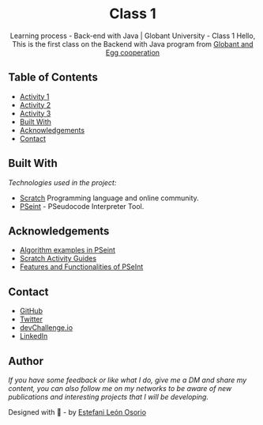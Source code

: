 <h1 align="center">Class 1</h1>

<div align="center">
Learning process - Back-end with Java | Globant University - Class 1
Hello, This is the first class on the Backend with Java program from <a href="https://globant.eggcooperation.com/" target="_blank">Globant and Egg cooperation</a>
</div>

<!-- TABLE OF CONTENTS -->

## Table of Contents

- <a href="https://github.com/EstefaniLeon/Back-end-with-Java-Globant-University/tree/main/Class%201/Activity%201" target="_blank">Activity 1</a>
- <a href="https://github.com/EstefaniLeon/Back-end-with-Java-Globant-University/tree/main/Class%201/Activity%202" target="_blank">Activity 2</a>
- <a href="https://github.com/EstefaniLeon/Back-end-with-Java-Globant-University/tree/main/Class%201/Activity%203" target="_blank">Activity 3</a>
- [Built With](#built-with)
- [Acknowledgements](#acknowledgements)
- [Contact](#contact)

<!-- BUILD WITH -->

## Built With

_Technologies used in the project:_

- [Scratch](https://scratch.mit.edu/) Programming language and online community.
- [PSeint](https://pseint.sourceforge.net/) - PSeudocode Interpreter Tool.

<!-- ACKNOWLEDGEMENTS -->

## Acknowledgements

- [Algorithm examples in PSeint](https://pseint.sourceforge.net/index.php?page=ejemplos.php)
- [Scratch Activity Guides](https://scratch.mit.edu/ideas)
- [Features and Functionalities of PSeInt](https://pseint.sourceforge.net/index.php?page=features.php)

<!-- CONTACT -->

## Contact

- [GitHub](https://github.com/EstefaniLeon)
- [Twitter](https://twitter.com/Esleos1)
- [devChallenge.io](https://devchallenges.io/portfolio/EstefaniLeon)
- [LinkedIn](https://www.linkedin.com/in/estefani-leon-osorio-34a56a244/)

## Author

_If you have some feedback or like what I do, give me a DM and share my content, you can also follow me on my networks to be aware of new publications and interesting projects that I will be developing._

Designed with 💖 - by [Estefani León Osorio](https://github.com/EstefaniLeon)
